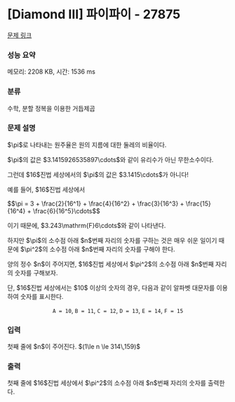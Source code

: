 # [Diamond III] 파이파이 - 27875 

[문제 링크](https://www.acmicpc.net/problem/27875) 

### 성능 요약

메모리: 2208 KB, 시간: 1536 ms

### 분류

수학, 분할 정복을 이용한 거듭제곱

### 문제 설명

<p>$\pi$로 나타내는 원주율은 원의 지름에 대한 둘레의 비율이다.</p>

<p>$\pi$의 값은 $3.1415926535897\cdots$와 같이 유리수가 아닌 무한소수이다.</p>

<p>그런데 $16$진법 세상에서의 $\pi$의 값은 $3.1415\cdots$가 아니다!</p>

<p>예를 들어, $16$진법 세상에서</p>

<p>$$\pi = 3 + \frac{2}{16^1} + \frac{4}{16^2} + \frac{3}{16^3} + \frac{15}{16^4} + \frac{6}{16^5}\cdots$$</p>

<p>이기 때문에, $3.243\mathrm{F}6\cdots$와 같이 나타낸다.</p>

<p>하지만 $\pi$의 소수점 아래 $n$번째 자리의 숫자를 구하는 것은 매우 쉬운 일이기 때문에 $\pi^2$의 소수점 아래 $n$번째 자리의 숫자를 구해야 한다.</p>

<p>양의 정수 $n$이 주어지면, $16$진법 세상에서 $\pi^2$의 소수점 아래 $n$번째 자리의 숫자를 구해보자.</p>

<p>단, $16$진법 세상에서는 $10$ 이상의 숫자의 경우, 다음과 같이 알파벳 대문자를 이용하여 숫자를 표시한다.</p>

<p style="text-align: center;"><code>A = 10</code>, <code>B = 11</code>, <code>C = 12</code>, <code>D = 13</code>, <code>E = 14</code>, <code>F = 15</code></p>

### 입력 

 <p>첫째 줄에 $n$이 주어진다. $(1\le n \le 314\,159)$</p>

### 출력 

 <p>첫째 줄에 $16$진법 세상에서 $\pi^2$의 소수점 아래 $n$번째 자리의 숫자를 출력한다.</p>

